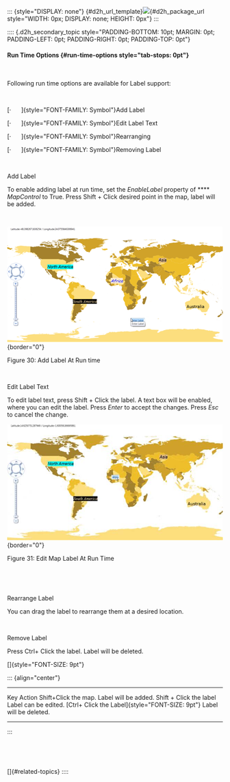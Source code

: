 ::: {style="DISPLAY: none"}
[](ms-xhelp:///?Id=d2h_url_template){#d2h_url_template}![](!package_url!){#d2h_package_url style="WIDTH: 0px; DISPLAY: none; HEIGHT: 0px"}
:::

:::: {.d2h_secondary_topic style="PADDING-BOTTOM: 10pt; MARGIN: 0pt; PADDING-LEFT: 0pt; PADDING-RIGHT: 0pt; PADDING-TOP: 0pt"}
#### Run Time Options {#run-time-options style="tab-stops: 0pt"}

 

Following run time options are available for Label support:

 

[·      ]{style="FONT-FAMILY: Symbol"}Add Label

[·      ]{style="FONT-FAMILY: Symbol"}Edit Label Text

[·      ]{style="FONT-FAMILY: Symbol"}Rearranging

[·      ]{style="FONT-FAMILY: Symbol"}Removing Label

 

Add Label

To enable adding label at run time, set the *EnableLabel* property of **** *MapControl* to True. Press Shift + Click desired point in the map, label will be added.

 

![](ImagesExt/image73_41.png){border="0"}

Figure 30: Add Label At Run time

 

Edit Label Text

To edit label text, press Shift + Click the label. A text box will be enabled, where you can edit the label. Press *Enter* to accept the changes. Press *Esc* to cancel the change.

![](ImagesExt/image73_42.jpg){border="0"}

Figure 31: Edit Map Label At Run Time

 

 

Rearrange Label

You can drag the label to rearrange them at a desired location.

 

Remove Label

Press Ctrl+ Click the label. Label will be deleted.

[]{style="FONT-SIZE: 9pt"} 

::: {align="center"}
  ------------------------------------------------- ------------------------
  Key                                               Action
  Shift+Click the map.                              Label will be added.
  Shift + Click the label                           Label can be edited.
  [Ctrl+ Click the Label]{style="FONT-SIZE: 9pt"}   Label will be deleted.
  ------------------------------------------------- ------------------------
:::

 

 

[]{#related-topics}
::::
